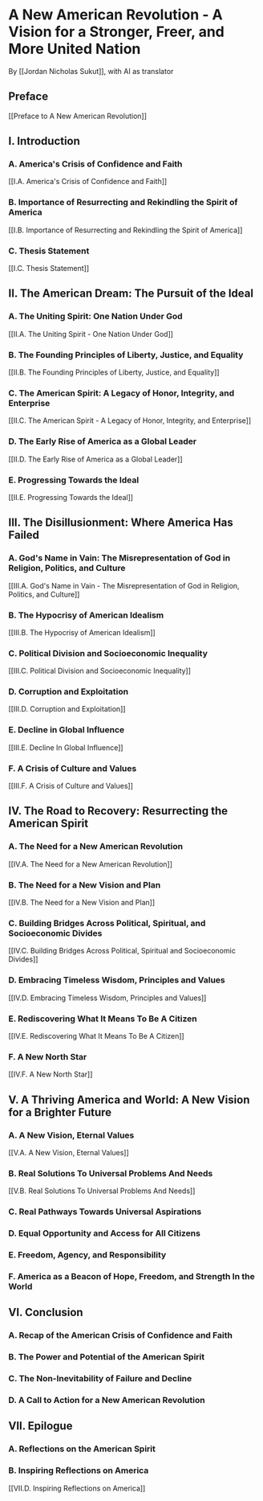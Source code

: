 # A New American Revolution - A Vision for a Stronger, Freer, and More United Nation

By [[Jordan Nicholas Sukut]], with AI as translator 

## Preface

[[Preface to A New American Revolution]]  

## I. Introduction 

### A. America's Crisis of Confidence and Faith

[[I.A. America's Crisis of Confidence and Faith]] 

### B. Importance of Resurrecting and Rekindling the Spirit of America 

[[I.B. Importance of Resurrecting and Rekindling the Spirit of America]]  

### C. Thesis Statement 

[[I.C. Thesis Statement]] 

## II. The American Dream: The Pursuit of the Ideal 

### A. The Uniting Spirit: One Nation Under God 

[[II.A. The Uniting Spirit - One Nation Under God]]  

### B. The Founding Principles of Liberty, Justice, and Equality 

[[II.B. The Founding Principles of Liberty, Justice, and Equality]]  

### C. The American Spirit: A Legacy of Honor, Integrity, and Enterprise 

[[II.C. The American Spirit - A Legacy of Honor, Integrity, and Enterprise]]

### D. The Early Rise of America as a Global Leader 

[[II.D. The Early Rise of America as a Global Leader]]  

### E. Progressing Towards the Ideal

[[II.E. Progressing Towards the Ideal]] 

## III. The Disillusionment: Where America Has Failed 

### A. God's Name in Vain: The Misrepresentation of God in Religion, Politics, and Culture 

[[III.A. God's Name in Vain - The Misrepresentation of God in Religion, Politics, and Culture]]

### B. The Hypocrisy of American Idealism  

[[III.B. The Hypocrisy of American Idealism]]  

### C. Political Division and Socioeconomic Inequality 

[[III.C. Political Division and Socioeconomic Inequality]]  

### D. Corruption and Exploitation 

[[III.D. Corruption and Exploitation]]  

### E. Decline in Global Influence 

[[III.E. Decline In Global Influence]]  

### F. A Crisis of Culture and Values 

[[III.F. A Crisis of Culture and Values]]  

## IV. The Road to Recovery: Resurrecting the American Spirit 

### A. The Need for a New American Revolution 

[[IV.A. The Need for a New American Revolution]]  

### B. The Need for a New Vision and Plan 

[[IV.B. The Need for a New Vision and Plan]] 

### C. Building Bridges Across Political, Spiritual, and Socioeconomic Divides 

[[IV.C. Building Bridges Across Political, Spiritual and Socioeconomic Divides]] 

### D. Embracing Timeless Wisdom, Principles and Values  

[[IV.D. Embracing Timeless Wisdom, Principles and Values]]  

### E. Rediscovering What It Means To Be A Citizen 

[[IV.E. Rediscovering What It Means To Be A Citizen]]  

### F. A New North Star

[[IV.F. A New North Star]]  

## V. A Thriving America and World: A New Vision for a Brighter Future 

### A. A New Vision, Eternal Values  

[[V.A. A New Vision, Eternal Values]]  

### B. Real Solutions To Universal Problems And Needs  

[[V.B. Real Solutions To Universal Problems And Needs]]  

### C. Real Pathways Towards Universal Aspirations 
### D. Equal Opportunity and Access for All Citizens  
### E. Freedom, Agency, and Responsibility  
### F. America as a Beacon of Hope, Freedom, and Strength In the World  

## VI. Conclusion 

### A. Recap of the American Crisis of Confidence and Faith 
### B. The Power and Potential of the American Spirit 
### C. The Non-Inevitability of Failure and Decline 
### D. A Call to Action for a New American Revolution

## VII. Epilogue

### A. Reflections on the American Spirit

### B. Inspiring Reflections on America

[[VII.D. Inspiring Reflections on America]]  